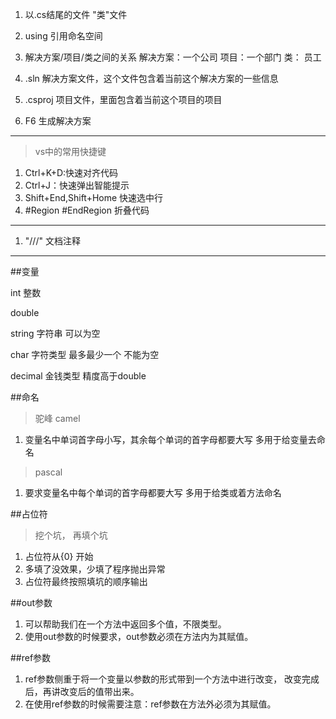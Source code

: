 1. 以.cs结尾的文件 "类"文件
2. using 引用命名空间


3. 解决方案/项目/类之间的关系
解决方案：一个公司
项目：一个部门
类： 员工

3. .sln 解决方案文件，这个文件包含着当前这个解决方案的一些信息
4. .csproj 项目文件，里面包含着当前这个项目的项目
5. F6 生成解决方案  

---

>vs中的常用快捷键

1. Ctrl+K+D:快速对齐代码
2. Ctrl+J：快速弹出智能提示
3. Shift+End,Shift+Home 快速选中行
4. #Region #EndRegion 折叠代码

---
1. "///" 文档注释

---







##变量

int 整数

double 

string 字符串 可以为空

char 字符类型 最多最少一个 不能为空

decimal 金钱类型 精度高于double

##命名
>驼峰 camel
1. 变量名中单词首字母小写，其余每个单词的首字母都要大写 多用于给变量去命名

>pascal
1. 要求变量名中每个单词的首字母都要大写 多用于给类或着方法命名


##占位符
>挖个坑， 再填个坑
1. 占位符从{0} 开始
2. 多填了没效果，少填了程序抛出异常
3. 占位符最终按照填坑的顺序输出

##out参数
1. 可以帮助我们在一个方法中返回多个值，不限类型。
2. 使用out参数的时候要求，out参数必须在方法内为其赋值。

##ref参数
1. ref参数侧重于将一个变量以参数的形式带到一个方法中进行改变，
改变完成后，再讲改变后的值带出来。
2. 在使用ref参数的时候需要注意：ref参数在方法外必须为其赋值。